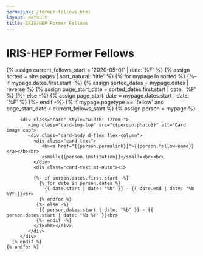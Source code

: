 ```yaml
---
permalink: /former-fellows.html
layout: default
title: IRIS/HEP Former Fellows
---
```


# IRIS-HEP Former Fellows

<div class="container-fluid">
  <div class="row">
    {% assign current_fellows_start = '2020-05-01' | date:'%F' %}
    {% assign sorted = site.pages | sort_natural: 'title' %}
    {% for mypage in sorted %}
      {%- if mypage.dates.first.start -%}
        {% assign sorted_dates = mypage.dates | reverse %}
        {% assign page_start_date = sorted_dates.first.start | date: '%F' %}
      {%- else -%}
        {% assign page_start_date = mypage.dates.start | date: '%F' %}
      {%- endif -%}
      {% if mypage.pagetype == 'fellow' and page_start_date < current_fellows_start %}
         {% assign person = mypage %}

         <div class="card" style="width: 12rem;">
            <img class="card-img-top" src="{{person.photo}}" alt="Card image cap">
            <div class="card-body d-flex flex-column">
              <div class="card-text">
                 <b><a href="{{person.permalink}}">{{person.fellow-name}}</a></b><br>
                 <small>{{person.institution}}</small><br><br>
              </div>
              <div class="card-text mt-auto"><i>

              {%- if person.dates.first.start -%}
                {% for date in person.dates %}
                  {{ date.start | date: "%b" }} - {{ date.end | date: "%b %Y" }}<br>
                {% endfor %}
               {%- else -%}
                {{ person.dates.start | date: "%b" }} - {{ person.dates.start | date: "%b %Y" }}<br>
               {%- endif -%}
              </i><br></div>
            </div>
         </div>
      {% endif %}
    {% endfor %}
  </div>
  <br>
</div>
